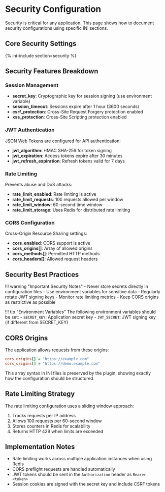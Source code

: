 # Security Configuration

Security is critical for any application. This page shows how to document security configurations using specific INI sections.

## Core Security Settings

{% ini-include section=security %}

## Security Features Breakdown

### Session Management
- **secret_key**: Cryptographic key for session signing (use environment variable)
- **session_timeout**: Sessions expire after 1 hour (3600 seconds)
- **csrf_protection**: Cross-Site Request Forgery protection enabled
- **xss_protection**: Cross-Site Scripting protection enabled

### JWT Authentication
JSON Web Tokens are configured for API authentication:
- **jwt_algorithm**: HMAC SHA-256 for token signing
- **jwt_expiration**: Access tokens expire after 30 minutes
- **jwt_refresh_expiration**: Refresh tokens valid for 7 days

### Rate Limiting
Prevents abuse and DoS attacks:
- **rate_limit_enabled**: Rate limiting is active
- **rate_limit_requests**: 100 requests allowed per window
- **rate_limit_window**: 60-second time window
- **rate_limit_storage**: Uses Redis for distributed rate limiting

### CORS Configuration
Cross-Origin Resource Sharing settings:
- **cors_enabled**: CORS support is active
- **cors_origins[]**: Array of allowed origins
- **cors_methods[]**: Permitted HTTP methods
- **cors_headers[]**: Allowed request headers

## Security Best Practices

!!! warning "Important Security Notes"
    - Never store secrets directly in configuration files
    - Use environment variables for sensitive data
    - Regularly rotate JWT signing keys
    - Monitor rate limiting metrics
    - Keep CORS origins as restrictive as possible

!!! tip "Environment Variables"
    The following environment variables should be set:
    - `SECRET_KEY`: Application secret key
    - `JWT_SECRET`: JWT signing key (if different from SECRET_KEY)

## CORS Origins

The application allows requests from these origins:

```ini
cors_origins[] = "https://example.com"
cors_origins[] = "https://demo.example.com"
```

This array syntax in INI files is preserved by the plugin, showing exactly how the configuration should be structured.

## Rate Limiting Strategy

The rate limiting configuration uses a sliding window approach:
1. Tracks requests per IP address
2. Allows 100 requests per 60-second window
3. Stores counters in Redis for scalability
4. Returns HTTP 429 when limits are exceeded

## Implementation Notes

- Rate limiting works across multiple application instances when using Redis
- CORS preflight requests are handled automatically
- JWT tokens should be sent in the `Authorization` header as `Bearer <token>`
- Session cookies are signed with the secret key and include CSRF tokens
